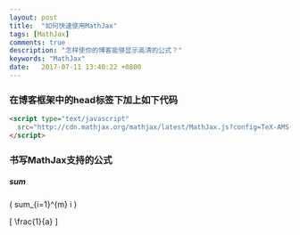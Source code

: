 ```yaml
---
layout: post
title:  "如何快速使用MathJax"
tags: [MathJax]
comments: true
description: "怎样使你的博客能够显示高清的公式？"
keywords: "MathJax"
date:   2017-07-11 13:40:22 +0800
---
```



### 在博客框架中的head标签下加上如下代码

```html
<script type="text/javascript"
  src="http://cdn.mathjax.org/mathjax/latest/MathJax.js?config=TeX-AMS-MML_HTMLorMML">
</script>
```


### 书写MathJax支持的公式

##### sum 
\( sum_{i=1}^{m} i \)

\[ \frac{1}{a} \]